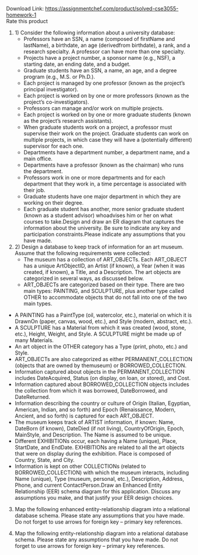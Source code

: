 Download Link: https://assignmentchef.com/product/solved-cse3055-homework-1
<br>
<span class="kksr-muted">Rate this product</span>




<ol>

 <li>1)  Consider the following information about a university database:

  <ul>

   <li>Professors have an SSN, a name (composed of firstName and lastName), a birthdate, an age (derivedfrom birthdate), a rank, and a research specialty. A professor can have more than one specialty.</li>

   <li>Projects have a project number, a sponsor name (e.g., NSF), a starting date, an ending date, and a budget.</li>

   <li>Graduate students have an SSN, a name, an age, and a degree program (e.g., M.S. or Ph.D.).</li>

   <li>Each project is managed by one professor (known as the project’s principal investigator).</li>

   <li>Each project is worked on by one or more professors (known as the project’s co-investigators).</li>

   <li>Professors can manage and/or work on multiple projects.</li>

   <li>Each project is worked on by one or more graduate students (known as the project’s research assistants).</li>

   <li>When graduate students work on a project, a professor must supervise their work on the project. Graduate students can work on multiple projects, in which case they will have a (potentially different) supervisor for each one.</li>

   <li>Departments have a department number, a department name, and a main office.</li>

   <li>Departments have a professor (known as the chairman) who runs the department.</li>

   <li>Professors work in one or more departments and for each department that they work in, a time percentage is associated with their job.</li>

   <li>Graduate students have one major department in which they are working on their degree.</li>

   <li>Each graduate student has another, more senior graduate student (known as a student advisor) whoadvises him or her on what courses to take.Design and draw an ER diagram that captures the information about the university. Be sure to indicate any key and participation constraints.Please indicate any assumptions that you have made.</li>

  </ul></li>

 <li>2)  Design a database to keep track of information for an art museum. Assume that the following requirements were collected:

  <ul>

   <li>The museum has a collection of ART_OBJECTs. Each ART_OBJECT has a unique ArtObjectID, an Artist (if known), a Year (when it was created, if known), a Title, and a Description. The art objects are categorized in several ways, as discussed below.</li>

   <li>ART_OBJECTs are categorized based on their type. There are two main types: PAINTING, and SCULPTURE, plus another type called OTHER to accommodate objects that do not fall into one of the two main types.</li>

  </ul></li>

</ol>




<ul>

 <li>A PAINTING has a PaintType (oil, watercolor, etc.), material on which it is DrawnOn (paper, canvas, wood, etc.), and Style (modern, abstract, etc.).</li>

 <li>A SCULPTURE has a Material from which it was created (wood, stone, etc.), Height, Weight, and Style. A SCULPTURE might be made up of many Materials.</li>

 <li>An art object in the OTHER category has a Type (print, photo, etc.) and Style.</li>

 <li>ART_OBJECTs are also categorized as either PERMANENT_COLLECTION (objects that are owned by themuseum) or BORROWED_COLLECTION.</li>

 <li>Information captured about objects in the PERMANENT_COLLECTION includes DateAcquired, Status (on display, on loan, or stored), and Cost.</li>

 <li>Information captured about BORROWED_COLLECTION objects includes the collection from which it was borrowed, DateBorrowed, and DateReturned.</li>

 <li>Information describing the country or culture of Origin (Italian, Egyptian, American, Indian, and so forth) and Epoch (Renaissance, Modern, Ancient, and so forth) is captured for each ART_OBJECT.</li>

 <li>The museum keeps track of ARTIST information, if known: Name, DateBorn (if known), DateDied (if not living), CountryOfOrigin, Epoch, MainStyle, and Description. The Name is assumed to be unique.</li>

 <li>Different EXHIBITIONs occur, each having a Name (unique), Place, StartDate, and EndDate. EXHIBITIONs are related to all the art objects that were on display during the exhibition. Place is composed of Country, State, and City.</li>

 <li>Information is kept on other COLLECTIONs (related to BORROWED_COLLECTION) with which the museum interacts, including Name (unique), Type (museum, personal, etc.), Description, Address, Phone, and current ContactPerson.Draw an Enhanced Entity Relationship (EER) schema diagram for this application. Discuss any assumptions you make, and that justify your EER design choices.</li>

</ul>

3) Map the following enhanced entity-relationship diagram into a relational database schema. Please state any assumptions that you have made. Do not forget to use arrows for foreign key – primary key references.




4) Map the following entity-relationship diagram into a relational database schema. Please state any assumptions that you have made. Do not forget to use arrows for foreign key – primary key references.